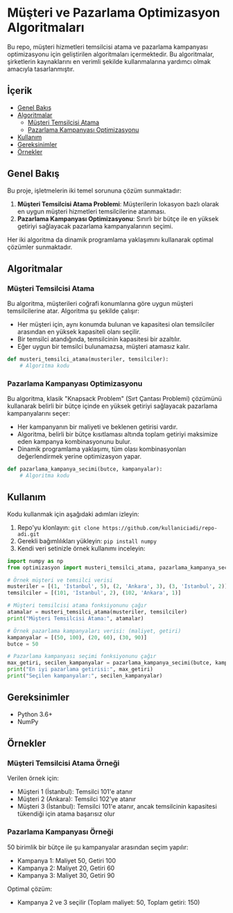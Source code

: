 # Müşteri ve Pazarlama Optimizasyon Algoritmaları

Bu repo, müşteri hizmetleri temsilcisi atama ve pazarlama kampanyası optimizasyonu için geliştirilen algoritmaları içermektedir. Bu algoritmalar, şirketlerin kaynaklarını en verimli şekilde kullanmalarına yardımcı olmak amacıyla tasarlanmıştır.

## İçerik

- [Genel Bakış](#genel-bakış)
- [Algoritmalar](#algoritmalar)
  - [Müşteri Temsilcisi Atama](#müşteri-temsilcisi-atama)
  - [Pazarlama Kampanyası Optimizasyonu](#pazarlama-kampanyası-optimizasyonu)
- [Kullanım](#kullanım)
- [Gereksinimler](#gereksinimler)
- [Örnekler](#örnekler)

## Genel Bakış

Bu proje, işletmelerin iki temel sorununa çözüm sunmaktadır:

1. **Müşteri Temsilcisi Atama Problemi**: Müşterilerin lokasyon bazlı olarak en uygun müşteri hizmetleri temsilcilerine atanması.
2. **Pazarlama Kampanyası Optimizasyonu**: Sınırlı bir bütçe ile en yüksek getiriyi sağlayacak pazarlama kampanyalarının seçimi.

Her iki algoritma da dinamik programlama yaklaşımını kullanarak optimal çözümler sunmaktadır.

## Algoritmalar

### Müşteri Temsilcisi Atama

Bu algoritma, müşterileri coğrafi konumlarına göre uygun müşteri temsilcilerine atar. Algoritma şu şekilde çalışır:

- Her müşteri için, aynı konumda bulunan ve kapasitesi olan temsilciler arasından en yüksek kapasiteli olanı seçilir.
- Bir temsilci atandığında, temsilcinin kapasitesi bir azaltılır.
- Eğer uygun bir temsilci bulunamazsa, müşteri atamasız kalır.

```python
def musteri_temsilci_atama(musteriler, temsilciler):
    # Algoritma kodu
```

### Pazarlama Kampanyası Optimizasyonu

Bu algoritma, klasik "Knapsack Problem" (Sırt Çantası Problemi) çözümünü kullanarak belirli bir bütçe içinde en yüksek getiriyi sağlayacak pazarlama kampanyalarını seçer:

- Her kampanyanın bir maliyeti ve beklenen getirisi vardır.
- Algoritma, belirli bir bütçe kısıtlaması altında toplam getiriyi maksimize eden kampanya kombinasyonunu bulur.
- Dinamik programlama yaklaşımı, tüm olası kombinasyonları değerlendirmek yerine optimizasyon yapar.

```python
def pazarlama_kampanya_secimi(butce, kampanyalar):
    # Algoritma kodu
```

## Kullanım

Kodu kullanmak için aşağıdaki adımları izleyin:

1. Repo'yu klonlayın: `git clone https://github.com/kullaniciadi/repo-adi.git`
2. Gerekli bağımlılıkları yükleyin: `pip install numpy`
3. Kendi veri setinizle örnek kullanımı inceleyin:

```python
import numpy as np
from optimizasyon import musteri_temsilci_atama, pazarlama_kampanya_secimi

# Örnek müşteri ve temsilci verisi
musteriler = [(1, 'Istanbul', 5), (2, 'Ankara', 3), (3, 'Istanbul', 2)]
temsilciler = [(101, 'Istanbul', 2), (102, 'Ankara', 1)]

# Müşteri temsilcisi atama fonksiyonunu çağır
atamalar = musteri_temsilci_atama(musteriler, temsilciler)
print("Müşteri Temsilcisi Atama:", atamalar)

# Örnek pazarlama kampanyaları verisi: (maliyet, getiri)
kampanyalar = [(50, 100), (20, 60), (30, 90)]
butce = 50

# Pazarlama kampanyası seçimi fonksiyonunu çağır
max_getiri, secilen_kampanyalar = pazarlama_kampanya_secimi(butce, kampanyalar)
print("En iyi pazarlama getirisi:", max_getiri)
print("Seçilen kampanyalar:", secilen_kampanyalar)
```

## Gereksinimler

- Python 3.6+
- NumPy

## Örnekler

### Müşteri Temsilcisi Atama Örneği

Verilen örnek için:
- Müşteri 1 (İstanbul): Temsilci 101'e atanır
- Müşteri 2 (Ankara): Temsilci 102'ye atanır
- Müşteri 3 (İstanbul): Temsilci 101'e atanır, ancak temsilcinin kapasitesi tükendiği için atama başarısız olur

### Pazarlama Kampanyası Örneği

50 birimlik bir bütçe ile şu kampanyalar arasından seçim yapılır:
- Kampanya 1: Maliyet 50, Getiri 100
- Kampanya 2: Maliyet 20, Getiri 60
- Kampanya 3: Maliyet 30, Getiri 90

Optimal çözüm:
- Kampanya 2 ve 3 seçilir (Toplam maliyet: 50, Toplam getiri: 150)
